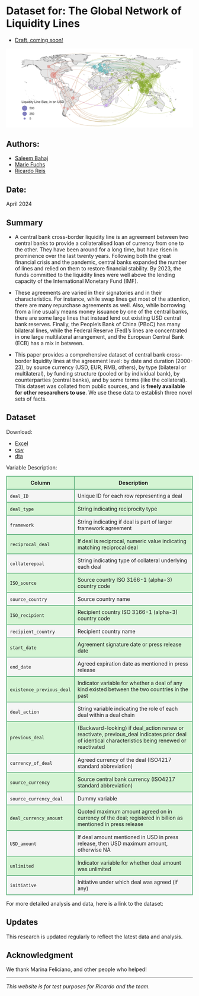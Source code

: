# Dataset for: The Global Network of Liquidity Lines

- [Draft, coming soon!](https://personal.lse.ac.uk/reisr/papers/99-infdis.pdf)

![Description of the image](Map_Network.png)


## Authors:

- [Saleem Bahaj](https://sites.google.com/site/saleembahaj/home)
- [Marie Fuchs](https://www.lse.ac.uk/economics/people/research-students/marie-fuchs)
- [Ricardo Reis](https://www.r2rsquared.com/)

## Date:

April 2024

## Summary
- A central bank cross-border liquidity line is an agreement between two central banks to
provide a collateralised loan of currency from one to the other. They have been around for
a long time, but have risen in prominence over the last twenty years. Following both the
great financial crisis and the pandemic, central banks expanded the number of lines and
relied on them to restore financial stability. By 2023, the funds committed to the liquidity
lines were well above the lending capacity of the International Monetary Fund (IMF). 

- These agreements are varied in their signatories and in their characteristics. For instance, while swap lines get most of the attention, there are many repurchase agreements
as well. Also, while borrowing from a line usually means money issuance by one of the
central banks, there are some large lines that instead lend out existing USD central bank
reserves. Finally, the People’s Bank of China (PBoC) has many bilateral lines, while the
Federal Reserve (Fed)’s lines are concentrated in one large multilateral arrangement, and
the European Central Bank (ECB) has a mix in between.

- This paper provides a comprehensive dataset of central bank cross-border liquidity
lines at the agreement level: by date and duration (2000-23), by source currency (USD,
EUR, RMB, others), by type (bilateral or multilateral), by funding structure (pooled or
by individual bank), by counterparties (central banks), and by some terms (like the collateral). This dataset was collated from public sources, and is **freely available for other
researchers to use**. We use these data to establish three novel sets of facts.


## Dataset

Download:
- [Excel](liquidity_lines_current_v19_upload.xlsx)
- [csv](liquidity_lines_current_v19_upload.csv)
- [dta](data.dta)

Variable Description:

<table>
  <tr style="background-color: #d4f4d3;">
    <th style="border: 2px solid #68b684; padding: 8px;">Column</th>
    <th style="border: 2px solid #68b684; padding: 8px;">Description</th>
  </tr>
  <tr style="background-color: #f5f5f5;">
    <td style="border: 2px solid #68b684; padding: 8px;"><code>deal_ID</code></td>
    <td style="border: 2px solid #68b684; padding: 8px;">Unique ID for each row representing a deal</td>
  </tr>
  <tr style="background-color: #d4f4d3;">
    <td style="border: 2px solid #68b684; padding: 8px;"><code>deal_type</code></td>
    <td style="border: 2px solid #68b684; padding: 8px;">String indicating reciprocity type</td>
  </tr>
  <tr style="background-color: #f5f5f5;">
    <td style="border: 2px solid #68b684; padding: 8px;"><code>framework</code></td>
    <td style="border: 2px solid #68b684; padding: 8px;">String indicating if deal is part of larger framework agreement</td>
  </tr>
  <tr style="background-color: #d4f4d3;">
    <td style="border: 2px solid #68b684; padding: 8px;"><code>reciprocal_deal</code></td>
    <td style="border: 2px solid #68b684; padding: 8px;">If deal is reciprocal, numeric value indicating matching reciprocal deal</td>
  </tr>
  <tr style="background-color: #f5f5f5;">
    <td style="border: 2px solid #68b684; padding: 8px;"><code>collaterepoal</code></td>
    <td style="border: 2px solid #68b684; padding: 8px;">String indicating type of collateral underlying each deal</td>
  </tr>
  <tr style="background-color: #d4f4d3;">
    <td style="border: 2px solid #68b684; padding: 8px;"><code>ISO_source</code></td>
    <td style="border: 2px solid #68b684; padding: 8px;">Source country ISO 3166-1 (alpha-3) country code</td>
  </tr>
  <tr style="background-color: #f5f5f5;">
    <td style="border: 2px solid #68b684; padding: 8px;"><code>source_country</code></td>
    <td style="border: 2px solid #68b684; padding: 8px;">Source country name</td>
  </tr>
  <tr style="background-color: #d4f4d3;">
    <td style="border: 2px solid #68b684; padding: 8px;"><code>ISO_recipient</code></td>
    <td style="border: 2px solid #68b684; padding: 8px;">Recipient country ISO 3166-1 (alpha-3) country code</td>
  </tr>
  <tr style="background-color: #f5f5f5;">
    <td style="border: 2px solid #68b684; padding: 8px;"><code>recipient_country</code></td>
    <td style="border: 2px solid #68b684; padding: 8px;">Recipient country name</td>
  </tr>
  <tr style="background-color: #d4f4d3;">
    <td style="border: 2px solid #68b684; padding: 8px;"><code>start_date</code></td>
    <td style="border: 2px solid #68b684; padding: 8px;">Agreement signature date or press release date</td>
  </tr>
  <tr style="background-color: #f5f5f5;">
    <td style="border: 2px solid #68b684; padding: 8px;"><code>end_date</code></td>
    <td style="border: 2px solid #68b684; padding: 8px;">Agreed expiration date as mentioned in press release</td>
  </tr>
  <tr style="background-color: #d4f4d3;">
    <td style="border: 2px solid #68b684; padding: 8px;"><code>existence_previous_deal</code></td>
    <td style="border: 2px solid #68b684; padding: 8px;">Indicator variable for whether a deal of any kind existed between the two countries in the past</td>
  </tr>
  <tr style="background-color: #f5f5f5;">
    <td style="border: 2px solid #68b684; padding: 8px;"><code>deal_action</code></td>
    <td style="border: 2px solid #68b684; padding: 8px;">String variable indicating the role of each deal within a deal chain</td>
  </tr>
  <tr style="background-color: #d4f4d3;">
    <td style="border: 2px solid #68b684; padding: 8px;"><code>previous_deal</code></td>
    <td style="border: 2px solid #68b684; padding: 8px;">(Backward-looking) if deal_action renew or reactivate, previous_deal indicates prior deal of identical characteristics being renewed or reactivated</td>
  </tr>
  <tr style="background-color: #f5f5f5;">
    <td style="border: 2px solid #68b684; padding: 8px;"><code>currency_of_deal</code></td>
    <td style="border: 2px solid #68b684; padding: 8px;">Agreed currency of the deal (ISO4217 standard abbreviation)</td>
  </tr>
  <tr style="background-color: #d4f4d3;">
    <td style="border: 2px solid #68b684; padding: 8px;"><code>source_currency</code></td>
    <td style="border: 2px solid #68b684; padding: 8px;">Source central bank currency (ISO4217 standard abbreviation)</td>
  </tr>
  <tr style="background-color: #f5f5f5;">
    <td style="border: 2px solid #68b684; padding: 8px;"><code>source_currency_deal</code></td>
    <td style="border: 2px solid #68b684; padding: 8px;">Dummy variable</td>
  </tr>
  <tr style="background-color: #d4f4d3;">
    <td style="border: 2px solid #68b684; padding: 8px;"><code>deal_currency_amount</code></td>
    <td style="border: 2px solid #68b684; padding: 8px;">Quoted maximum amount agreed on in currency of the deal; registered in billion as mentioned in press release</td>
  </tr>
  <tr style="background-color: #f5f5f5;">
    <td style="border: 2px solid #68b684; padding: 8px;"><code>USD_amount</code></td>
    <td style="border: 2px solid #68b684; padding: 8px;">If deal amount mentioned in USD in press release, then USD maximum amount, otherwise NA</td>
  </tr>
  <tr style="background-color: #d4f4d3;">
    <td style="border: 2px solid #68b684; padding: 8px;"><code>unlimited</code></td>
    <td style="border: 2px solid #68b684; padding: 8px;">Indicator variable for whether deal amount was unlimited</td>
  </tr>
  <tr style="background-color: #f5f5f5;">
    <td style="border: 2px solid #68b684; padding: 8px;"><code>initiative</code></td>
    <td style="border: 2px solid #68b684; padding: 8px;">Initiative under which deal was agreed (if any)</td>
  </tr>
</table>


For more detailed analysis and data, here is a link to the dataset: 
## Updates

This research is updated regularly to reflect the latest data and analysis.

## Acknowledgment

We thank Marina Feliciano, and other people who helped!

---

*This website is for test purposes for Ricardo and the team.*

